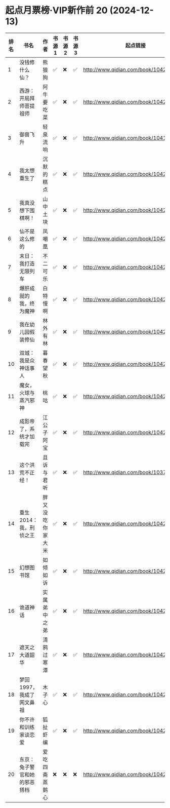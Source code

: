 # 起点月票榜·VIP新作前 20 (2024-12-13)

| 排名 | 书名             | 作者       | 书源 1 | 书源 2 | 书源 3 | 起点链接                                   |
|----|----------------|----------|------|------|------|----------------------------------------|
| 1  | 没钱修什么仙？        | 熊狼狗      | ✅    | ❌    | ✅    | http://www.qidian.com/book/1042256511/ |
| 2  | 西游：开局拜师菩提祖师    | 阿牛要吃菜    | ✅    | ❌    | ✅    | http://www.qidian.com/book/1042280446/ |
| 3  | 御兽飞升           | 轻泉流响     | ✅    | ❌    | ✅    | http://www.qidian.com/book/1041955936/ |
| 4  | 我太想重生了         | 沉默的糕点    | ✅    | ❌    | ✅    | http://www.qidian.com/book/1042350367/ |
| 5  | 我真没想下围棋啊！      | 山中土块     | ✅    | ❌    | ✅    | http://www.qidian.com/book/1042172590/ |
| 6  | 仙不是这么修的        | 凤嘲凰      | ✅    | ❌    | ✅    | http://www.qidian.com/book/1042434597/ |
| 7  | 末日：我打造无限列车     | 不二可乐     | ✅    | ❌    | ✅    | http://www.qidian.com/book/1042256884/ |
| 8  | 爆肝成就的我，终为魔神    | 白特慢啊     | ✅    | ❌    | ✅    | http://www.qidian.com/book/1042393534/ |
| 9  | 我在幼儿园假装修仙      | 林外有林     | ✅    | ❌    | ✅    | http://www.qidian.com/book/1042316109/ |
| 10 | 双城：我是众神话事人     | 暮春望秋     | ✅    | ❌    | ✅    | http://www.qidian.com/book/1042245061/ |
| 11 | 魔女，火球与蒸汽邪神     | 桃咕       | ✅    | ❌    | ✅    | http://www.qidian.com/book/1042397138/ |
| 12 | 成影帝了，系统才加载完    | 江公子阿宝    | ✅    | ❌    | ✅    | http://www.qidian.com/book/1042248440/ |
| 13 | 这个洪荒不正经！       | 且诉与君听    | ✅    | ❌    | ✅    | http://www.qidian.com/book/1037627221/ |
| 14 | 重生2014：我，刑侦之王  | 胖又没吃你家大米 | ✅    | ❌    | ✅    | http://www.qidian.com/book/1042259403/ |
| 15 | 幻想图书馆          | 如倾如诉     | ✅    | ❌    | ✅    | http://www.qidian.com/book/1042255533/ |
| 16 | 诡道神话           | 实属弟中之弟   | ✅    | ❌    | ✅    | http://www.qidian.com/book/1042347196/ |
| 17 | 遮天之大道韶华        | 清鸦过寒潭    | ✅    | ❌    | ✅    | http://www.qidian.com/book/1042181731/ |
| 18 | 梦回1997，我成了网文鼻祖 | 木子心      | ✅    | ❌    | ✅    | http://www.qidian.com/book/1042119398/ |
| 19 | 你不许和训练家谈恋爱     | 狐扯虾编     | ✅    | ❌    | ✅    | http://www.qidian.com/book/1042116342/ |
| 20 | 东京：兔子警官和她的邪恶搭档 | 爱吃四斋蒸鹅心  | ❌    | ❌    | ❌    | http://www.qidian.com/book/1042329970/ |
